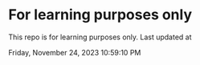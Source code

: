 # For learning purposes only
This repo is for learning purposes only.
Last updated at

Friday, November 24, 2023 10:59:10 PM

